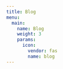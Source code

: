 ```yaml
---
title: Blog
menu:
  main:
    name: Blog
    weight: 3
    params:
      icon:
        vendor: fas
        name: blog
---
```

